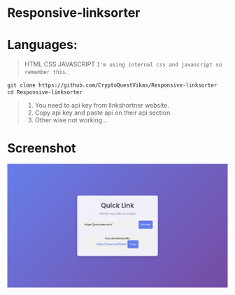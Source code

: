 # Responsive-linksorter

# **Languages:**
> HTML CSS JAVASCRIPT ``I'm using internal css and javascript so remember this.``

```
git clone https://github.com/CryptoQuestVikas/Responsive-linksorter
cd Responsive-linksorter
```

> 1. You need to api key from linkshortner website.
> 2. Copy api key and paste api on their api section.
> 3. Other wise not working...

# **Screenshot**
![](img/link.png)
